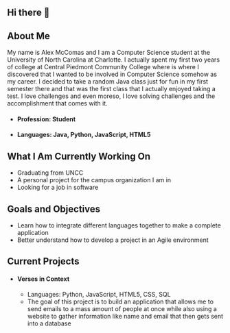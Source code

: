 ## Hi there 👋

## About Me
My name is Alex McComas and I am a Computer Science student at the University of North Carolina at Charlotte. I actually spent my first two years of college at Central Piedmont Community College 
where is where I discovered that I wanted to be involved in Computer Science somehow as my career. I decided to take a random Java class just for fun in my first semester there and 
that was the first class that I actually enjoyed taking a test. I love challenges and even moreso, I love solving challenges and the accomplishment that comes with it.

- #### Profession: Student
- #### Languages: Java, Python, JavaScript, HTML5

## What I Am Currently Working On 
- Graduating from UNCC
- A personal project for the campus organization I am in
- Looking for a job in software

## Goals and Objectives
- Learn how to integrate different languages together to make a complete application
- Better understand how to develop a project in an Agile environment

## Current Projects
- #### Verses in Context
  - Languages: Python, JavaScript, HTML5, CSS, SQL
  - The goal of this project is to build an application that allows me to send emails to a mass amount of people at once while also using a website to gather information like name and email that then
    gets sent into a database
<!--
**amcoma0/amcoma0** is a ✨ _special_ ✨ repository because its `README.md` (this file) appears on your GitHub profile.

Here are some ideas to get you started:

- 🔭 I’m currently working on ...
- 🌱 I’m currently learning ...
- 👯 I’m looking to collaborate on ...
- 🤔 I’m looking for help with ...
- 💬 Ask me about ...
- 📫 How to reach me: ...
- 😄 Pronouns: ...
- ⚡ Fun fact: ...
-->
